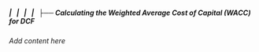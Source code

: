 ##### |   |   |   |   ├── Calculating the Weighted Average Cost of Capital (WACC) for DCF

*Add content here*